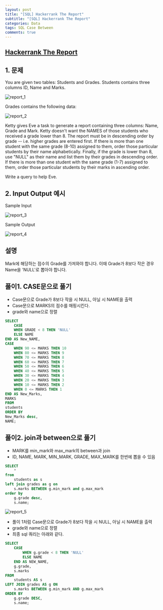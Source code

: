 ```yaml
---
layout: post
title: "[SQL] Hackerrank The Report"
subtitle: "[SQL] Hackerrank The Report"
categories: Data
tags: SQL Case Between
comments: true
---
```


## [Hackerrank The Report](https://www.hackerrank.com/challenges/the-report/problem?h_r=internal-search)

## 1. 문제

You are given two tables: Students and Grades. Students contains three columns ID, Name and Marks.

![report_1](https://bernard-choi.github.io/assets/img/post_img/report1.jpg)

Grades contains the following data:

![report_2](https://bernard-choi.github.io/assets/img/post_img/report2.jpg)

Ketty gives Eve a task to generate a report containing three columns: Name, Grade and Mark. Ketty doesn't want the NAMES of those students who received a grade lower than 8. The report must be in descending order by grade -- i.e. higher grades are entered first. If there is more than one student with the same grade (8-10) assigned to them, order those particular students by their name alphabetically. Finally, if the grade is lower than 8, use "NULL" as their name and list them by their grades in descending order. If there is more than one student with the same grade (1-7) assigned to them, order those particular students by their marks in ascending order.

Write a query to help Eve.



## 2. Input Output 예시

Sample Input

![report_3](https://bernard-choi.github.io/assets/img/post_img/report3.jpg)

Sample Output

![report_4](https://bernard-choi.github.io/assets/img/post_img/report4.jpg)


## 설명

Mark에 해당하는 점수의 Grade를 가져와야 합니다. 이때 Grade가 8보다 작은 경우 Name을 'NULL'로 뽑아야 합니다.

## 풀이1. CASE문으로 풀기

- Case문으로 Grade가 8보다 작을 시 NULL, 아닐 시 NAME을 출력
- Case문으로 MARKS의 점수를 매핑시킨다.
- grade와 name으로 정렬

```sql
SELECT
	CASE
	WHEN GRADE < 8 THEN 'NULL'
	ELSE NAME
END AS New_NAME,
CASE
	WHEN 90 <= MARKS THEN 10
	WHEN 80 <= MARKS THEN 9
	WHEN 70 <= MARKS THEN 8
	WHEN 60 <= MARKS THEN 7
	WHEN 50 <= MARKS THEN 6
	WHEN 40 <= MARKS THEN 5
	WHEN 30 <= MARKS THEN 4
	WHEN 20 <= MARKS THEN 3
	WHEN 10 <= MARKS THEN 2
	WHEN 0 <= MARKS THEN 1
END AS New_Marks,
MARKS
FROM
students
ORDER BY
New_Marks desc,
NAME;
```

## 풀이2. join과 between으로 풀기

- MARK를 min_mark와 max_mark의 between과 join
- ID, NAME, MARK, MIN_MARK, GRADE, MAX_MARK를 한번에 뽑을 수 있음

```sql
SELECT
	*
from
	students as s
left join grades as g on
	s.marks BETWEEN g.min_mark and g.max_mark
order by
	g.grade desc,
	s.name;
```
![report_5](https://bernard-choi.github.io/assets/img/post_img/report5.jpg)

- 풀이 1처럼 Case문으로 Grade가 8보다 작을 시 NULL, 아닐 시 NAME을 출력
- grade와 name으로 정렬
- 최종 sql 쿼리는 아래와 같다.


```sql
SELECT
	CASE
		WHEN g.grade < 8 THEN 'NULL'
		ELSE NAME
	END AS NEW_NAME,
	g.grade,
	s.marks
FROM
	students AS s
LEFT JOIN grades AS g ON
	s.marks BETWEEN g.min_mark AND g.max_mark
ORDER BY
	g.grade DESC,
	s.name;
```
